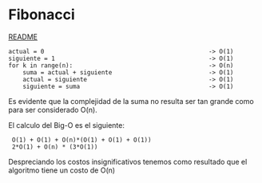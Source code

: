 # Fibonacci
[README](README.md)

    actual = 0                                              -> O(1)
    siguiente = 1                                           -> O(1)
    for k in range(n):                                      -> O(n)
        suma = actual + siguiente                           -> O(1)
        actual = siguiente                                  -> O(1)
        siguiente = suma                                    -> O(1)

Es evidente que la complejidad de la suma no resulta ser tan grande 
como para ser considerado O(n).

El calculo del Big-O es el siguiente:

     O(1) + O(1) + O(n)*(O(1) + O(1) + O(1))
     2*O(1) + O(n) * (3*O(1))

Despreciando los costos insignificativos tenemos como resultado que el
algoritmo tiene un costo de O(n)
